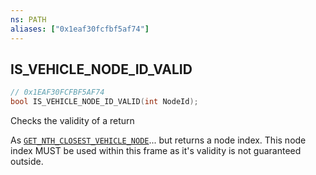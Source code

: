 ```yaml
---
ns: PATH
aliases: ["0x1eaf30fcfbf5af74"]
---
```

## IS_VEHICLE_NODE_ID_VALID

```c
// 0x1EAF30FCFBF5AF74
bool IS_VEHICLE_NODE_ID_VALID(int NodeId);
```

Checks the validity of a return

As [`GET_NTH_CLOSEST_VEHICLE_NODE`](#_0xE50E52416CCF948B)... but returns a node index. This node index MUST be used within this frame as it's validity is not guaranteed outside.

